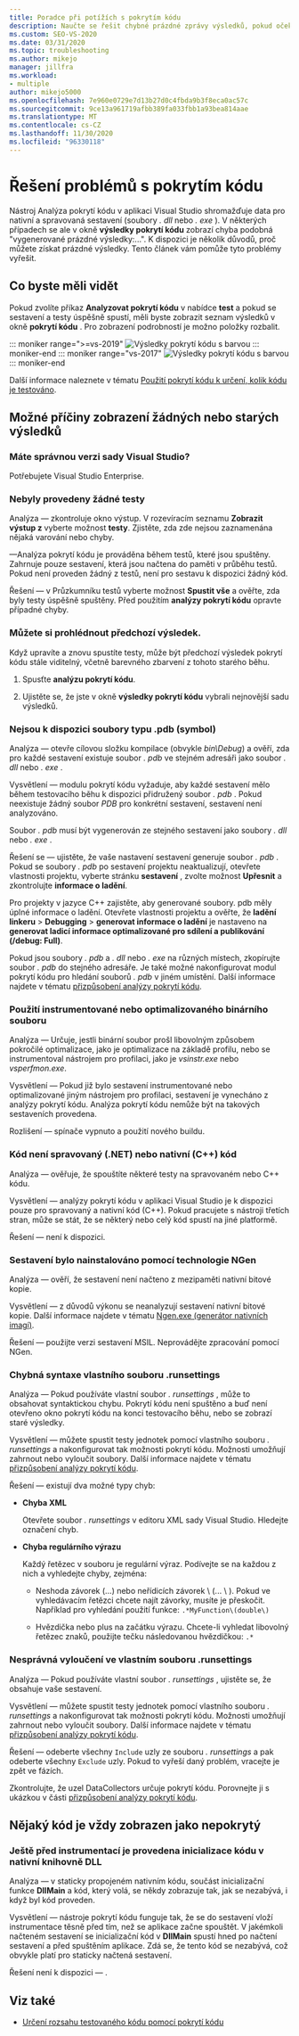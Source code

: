 ```yaml
---
title: Poradce při potížích s pokrytím kódu
description: Naučte se řešit chybné prázdné zprávy výsledků, pokud očekáváte, že Visual Studio shromáždí data pro nativní a spravovaná sestavení.
ms.custom: SEO-VS-2020
ms.date: 03/31/2020
ms.topic: troubleshooting
ms.author: mikejo
manager: jillfra
ms.workload:
- multiple
author: mikejo5000
ms.openlocfilehash: 7e960e0729e7d13b27d0c4fbda9b3f8eca0ac57c
ms.sourcegitcommit: 9ce13a961719afbb389fa033fbb1a93bea814aae
ms.translationtype: MT
ms.contentlocale: cs-CZ
ms.lasthandoff: 11/30/2020
ms.locfileid: "96330118"
---
```

# <a name="troubleshoot-code-coverage"></a>Řešení problémů s pokrytím kódu

Nástroj Analýza pokrytí kódu v aplikaci Visual Studio shromažďuje data pro nativní a spravovaná sestavení (soubory *. dll* nebo *. exe* ). V některých případech se ale v okně **výsledky pokrytí kódu** zobrazí chyba podobná "vygenerované prázdné výsledky:...". K dispozici je několik důvodů, proč můžete získat prázdné výsledky. Tento článek vám pomůže tyto problémy vyřešit.

## <a name="what-you-should-see"></a>Co byste měli vidět

Pokud zvolíte příkaz **Analyzovat pokrytí kódu** v nabídce **test** a pokud se sestavení a testy úspěšně spustí, měli byste zobrazit seznam výsledků v okně **pokrytí kódu** . Pro zobrazení podrobností je možno položky rozbalit.

::: moniker range=">=vs-2019"
![Výsledky pokrytí kódu s barvou](../test/media/vs-2019/codecoverage1.png)
::: moniker-end
::: moniker range="vs-2017"
![Výsledky pokrytí kódu s barvou](../test/media/codecoverage1.png)
::: moniker-end

Další informace naleznete v tématu [Použití pokrytí kódu k určení, kolik kódu je testováno](../test/using-code-coverage-to-determine-how-much-code-is-being-tested.md).

## <a name="possible-reasons-for-seeing-no-results-or-old-results"></a>Možné příčiny zobrazení žádných nebo starých výsledků

### <a name="do-you-have-the-right-edition-of-visual-studio"></a>Máte správnou verzi sady Visual Studio?

Potřebujete Visual Studio Enterprise.

### <a name="no-tests-were-executed"></a>Nebyly provedeny žádné testy

Analýza &mdash; zkontroluje okno výstup. V rozevíracím seznamu **Zobrazit výstup z** vyberte možnost **testy**. Zjistěte, zda zde nejsou zaznamenána nějaká varování nebo chyby.

&mdash;Analýza pokrytí kódu je prováděna během testů, které jsou spuštěny. Zahrnuje pouze sestavení, která jsou načtena do paměti v průběhu testů. Pokud není proveden žádný z testů, není pro sestavu k dispozici žádný kód.

Řešení &mdash; v Průzkumníku testů vyberte možnost **Spustit vše** a ověřte, zda byly testy úspěšně spuštěny. Před použitím **analýzy pokrytí kódu** opravte případné chyby.

### <a name="youre-looking-at-a-previous-result"></a>Můžete si prohlédnout předchozí výsledek.

Když upravíte a znovu spustíte testy, může být předchozí výsledek pokrytí kódu stále viditelný, včetně barevného zbarvení z tohoto starého běhu.

1. Spusťte **analýzu pokrytí kódu**.

2. Ujistěte se, že jste v okně **výsledky pokrytí kódu** vybrali nejnovější sadu výsledků.

### <a name="pdb-symbol-files-are-unavailable"></a>Nejsou k dispozici soubory typu .pdb (symbol)

Analýza &mdash; otevře cílovou složku kompilace (obvykle *bin\Debug*) a ověří, zda pro každé sestavení existuje soubor *. pdb* ve stejném adresáři jako soubor *. dll* nebo *. exe* .

Vysvětlení &mdash; modulu pokrytí kódu vyžaduje, aby každé sestavení mělo během testovacího běhu k dispozici přidružený soubor *. pdb* . Pokud neexistuje žádný soubor *PDB* pro konkrétní sestavení, sestavení není analyzováno.

Soubor *. pdb* musí být vygenerován ze stejného sestavení jako soubory *. dll* nebo *. exe* .

Řešení se &mdash; ujistěte, že vaše nastavení sestavení generuje soubor *. pdb* . Pokud se soubory *. pdb* po sestavení projektu neaktualizují, otevřete vlastnosti projektu, vyberte stránku **sestavení** , zvolte možnost **Upřesnit** a zkontrolujte **informace o ladění**.

Pro projekty v jazyce C++ zajistěte, aby generované soubory. pdb měly úplné informace o ladění. Otevřete vlastnosti projektu a ověřte, že **ladění linkeru**  >  **Debugging**  >  **generovat informace o ladění** je nastaveno na **generovat ladicí informace optimalizované pro sdílení a publikování (/debug: Full)**.

Pokud jsou soubory *. pdb* a *. dll* nebo *. exe* na různých místech, zkopírujte soubor *. pdb* do stejného adresáře. Je také možné nakonfigurovat modul pokrytí kódu pro hledání souborů *. pdb* v jiném umístění. Další informace najdete v tématu [přizpůsobení analýzy pokrytí kódu](../test/customizing-code-coverage-analysis.md).

### <a name="use-an-instrumented-or-optimized-binary"></a>Použití instrumentované nebo optimalizovaného binárního souboru

Analýza &mdash; Určuje, jestli binární soubor prošl libovolným způsobem pokročilé optimalizace, jako je optimalizace na základě profilu, nebo se instrumentoval nástrojem pro profilaci, jako je *vsinstr.exe* nebo *vsperfmon.exe*.

Vysvětlení &mdash; Pokud již bylo sestavení instrumentované nebo optimalizované jiným nástrojem pro profilaci, sestavení je vynecháno z analýzy pokrytí kódu. Analýza pokrytí kódu nemůže být na takových sestaveních provedena.

Rozlišení &mdash; spínače vypnuto a použití nového buildu.

### <a name="code-is-not-managed-net-or-native-c-code"></a>Kód není spravovaný (.NET) nebo nativní (C++) kód

Analýza &mdash; ověřuje, že spouštíte některé testy na spravovaném nebo C++ kódu.

Vysvětlení &mdash; analýzy pokrytí kódu v aplikaci Visual Studio je k dispozici pouze pro spravovaný a nativní kód (C++). Pokud pracujete s nástroji třetích stran, může se stát, že se některý nebo celý kód spustí na jiné platformě.

Řešení &mdash; není k dispozici.

### <a name="assembly-has-been-installed-by-ngen"></a>Sestavení bylo nainstalováno pomocí technologie NGen

Analýza &mdash; ověří, že sestavení není načteno z mezipaměti nativní bitové kopie.

Vysvětlení &mdash; z důvodů výkonu se neanalyzují sestavení nativní bitové kopie. Další informace najdete v tématu [Ngen.exe (generátor nativních imagí)](/dotnet/framework/tools/ngen-exe-native-image-generator).

Řešení &mdash; použijte verzi sestavení MSIL. Neprovádějte zpracování pomocí NGen.

### <a name="custom-runsettings-file-with-bad-syntax"></a>Chybná syntaxe vlastního souboru .runsettings

Analýza &mdash; Pokud používáte vlastní soubor *. runsettings* , může to obsahovat syntaktickou chybu. Pokrytí kódu není spuštěno a buď není otevřeno okno pokrytí kódu na konci testovacího běhu, nebo se zobrazí staré výsledky.

Vysvětlení &mdash; můžete spustit testy jednotek pomocí vlastního souboru *. runsettings* a nakonfigurovat tak možnosti pokrytí kódu. Možnosti umožňují zahrnout nebo vyloučit soubory. Další informace najdete v tématu [přizpůsobení analýzy pokrytí kódu](../test/customizing-code-coverage-analysis.md).

Řešení &mdash; existují dva možné typy chyb:

- **Chyba XML**

     Otevřete soubor *. runsettings* v editoru XML sady Visual Studio. Hledejte označení chyb.

- **Chyba regulárního výrazu**

  Každý řetězec v souboru je regulární výraz. Podívejte se na každou z nich a vyhledejte chyby, zejména:

  - Neshoda závorek (...) nebo neřídicích závorek \\ (... \\ ). Pokud ve vyhledávacím řetězci chcete najít závorky, musíte je přeskočit. Například pro vyhledání použití funkce: `.*MyFunction\(double\)`

  - Hvězdička nebo plus na začátku výrazu. Chcete-li vyhledat libovolný řetězec znaků, použijte tečku následovanou hvězdičkou: `.*`

### <a name="custom-runsettings-file-with-incorrect-exclusions"></a>Nesprávná vyloučení ve vlastním souboru .runsettings

Analýza &mdash; Pokud používáte vlastní soubor *. runsettings* , ujistěte se, že obsahuje vaše sestavení.

Vysvětlení &mdash; můžete spustit testy jednotek pomocí vlastního souboru *. runsettings* a nakonfigurovat tak možnosti pokrytí kódu. Možnosti umožňují zahrnout nebo vyloučit soubory. Další informace najdete v tématu [přizpůsobení analýzy pokrytí kódu](../test/customizing-code-coverage-analysis.md).

Řešení &mdash; odeberte všechny `Include` uzly ze souboru *. runsettings* a pak odeberte všechny `Exclude` uzly. Pokud to vyřeší daný problém, vracejte je zpět ve fázích.

Zkontrolujte, že uzel DataCollectors určuje pokrytí kódu. Porovnejte ji s ukázkou v části [přizpůsobení analýzy pokrytí kódu](../test/customizing-code-coverage-analysis.md).

## <a name="some-code-is-always-shown-as-not-covered"></a>Nějaký kód je vždy zobrazen jako nepokrytý

### <a name="initialization-code-in-native-dlls-is-executed-before-instrumentation"></a>Ještě před instrumentací je provedena inicializace kódu v nativní knihovně DLL

Analýza &mdash; v staticky propojeném nativním kódu, součást inicializační funkce **DllMain** a kód, který volá, se někdy zobrazuje tak, jak se nezabývá, i když byl kód proveden.

Vysvětlení &mdash; nástroje pokrytí kódu funguje tak, že se do sestavení vloží instrumentace těsně před tím, než se aplikace začne spouštět. V jakémkoli načteném sestavení se inicializační kód v **DllMain** spustí hned po načtení sestavení a před spuštěním aplikace. Zdá se, že tento kód se nezabývá, což obvykle platí pro staticky načtená sestavení.

Řešení není k dispozici &mdash; .

## <a name="see-also"></a>Viz také

- [Určení rozsahu testovaného kódu pomocí pokrytí kódu](../test/using-code-coverage-to-determine-how-much-code-is-being-tested.md)
